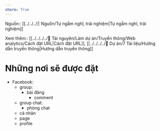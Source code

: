 ```yaml
---
share: True
---
```

Nguồn:: [[../../../Ξ Nguồn/Tự ngẫm nghĩ, trải nghiệm|Tự ngẫm nghĩ, trải nghiệm]]

Xem thêm:: [[../../../../📜 Tài nguyên/Làm dự án/Truyền thông/Web analytics/Cách đặt URL|Cách đặt URL]], [[../../../../📐 Dự án/7 Tài liệu/Hướng dẫn truyền thông|Hướng dẫn truyền thông]]
# Những nơi sẽ được đặt
- Facebook:
	- group:
		- bài đăng
			- comment
	- group chat:
		- phòng chat
	- cá nhân
	- page
	- profile